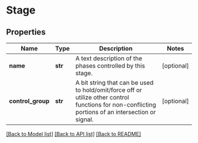 # Stage

## Properties
Name | Type | Description | Notes
------------ | ------------- | ------------- | -------------
**name** | **str** | A text description of the phases controlled by this stage. | [optional] 
**control_group** | **str** | A bit string that can be used to hold/omit/force off or utilize other control functions for non-conflicting portions of an intersection or signal. | [optional] 

[[Back to Model list]](../README.md#documentation-for-models) [[Back to API list]](../README.md#documentation-for-api-endpoints) [[Back to README]](../README.md)

